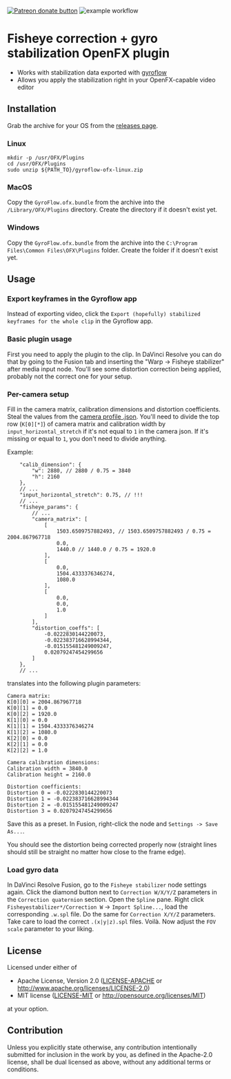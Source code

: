 <span class="badge-patreon"><a href="https://www.patreon.com/smartislav" title="Donate to this project using Patreon"><img src="https://img.shields.io/badge/patreon-donate-yellow.svg" alt="Patreon donate button" /></a></span>
![example workflow](https://github.com/ilya-epifanov/gyroflow-ofx/actions/workflows/build.yml/badge.svg)

# Fisheye correction + gyro stabilization OpenFX plugin

* Works with stabilization data exported with [gyroflow](http://gyroflow.xyz/)
* Allows you apply the stabilization right in your OpenFX-capable video editor

## Installation

Grab the archive for your OS from the [releases page](https://github.com/ilya-epifanov/gyroflow-ofx/releases).

### Linux

    mkdir -p /usr/OFX/Plugins
    cd /usr/OFX/Plugins
    sudo unzip ${PATH_TO}/gyroflow-ofx-linux.zip

### MacOS

Copy the `GyroFlow.ofx.bundle` from the archive into the `/Library/OFX/Plugins` directory.
Create the directory if it doesn't exist yet.

### Windows

Copy the `GyroFlow.ofx.bundle` from the archive into the `C:\Program Files\Common Files\OFX\Plugins` folder.
Create the folder if it doesn't exist yet.

## Usage

### Export keyframes in the Gyroflow app

Instead of exporting video, click the `Export (hopefully) stabilized keyframes for the whole clip` in the Gyroflow app.

### Basic plugin usage

First you need to apply the plugin to the clip.
In DaVinci Resolve you can do that by going to the Fusion tab and inserting the "Warp -> Fisheye stabilizer" after media input node.
You'll see some distortion correction being applied, probably not the correct one for your setup.

### Per-camera setup

Fill in the camera matrix, calibration dimensions and distortion coefficients. Steal the values from the [camera profile .json](https://github.com/ElvinC/gyroflow/tree/master/camera_presets).
You'll need to divide the top row (`K[0][*]`) of camera matrix and calibration width by `input_horizontal_stretch` if it's not equal to `1` in the camera json.
If it's missing or equal to `1`, you don't need to divide anything.

Example:

```jsonc
    "calib_dimension": {
        "w": 2880, // 2880 / 0.75 = 3840
        "h": 2160
    },
    // ...
    "input_horizontal_stretch": 0.75, // !!!
    // ...
    "fisheye_params": {
        // ...
        "camera_matrix": [
            [
                1503.6509757882493, // 1503.6509757882493 / 0.75 = 2004.867967718
                0.0,
                1440.0 // 1440.0 / 0.75 = 1920.0
            ],
            [
                0.0,
                1504.4333376346274,
                1080.0
            ],
            [
                0.0,
                0.0,
                1.0
            ]
        ],
        "distortion_coeffs": [
            -0.0222830144220073,
            -0.022383716628994344,
            -0.015155481249009247,
            0.02079247454299656
        ]
    },
    // ...
```

translates into the following plugin parameters:

```
Camera matrix:
K[0][0] = 2004.867967718
K[0][1] = 0.0
K[0][2] = 1920.0
K[1][0] = 0.0
K[1][1] = 1504.4333376346274
K[1][2] = 1080.0
K[2][0] = 0.0
K[2][1] = 0.0
K[2][2] = 1.0

Camera calibration dimensions:
Calibration width = 3840.0
Calibration height = 2160.0

Distortion coefficients:
Distortion 0 = -0.0222830144220073
Distortion 1 = -0.022383716628994344
Distortion 2 = -0.015155481249009247
Distortion 3 = 0.02079247454299656
```

Save this as a preset. In Fusion, right-click the node and `Settings -> Save As...`.

You should see the distortion being corrected properly now (straight lines should still be straight no matter how close to the frame edge).

### Load gyro data

In DaVinci Resolve Fusion, go to the `Fisheye stabilizer` node settings again. Click the diamond button next to `Correction W/X/Y/Z` parameters in the `Correction quaternion` section. 
Open the `Spline` pane.
Right click `Fisheyestabilizer*/Correction W` -> `Import Spline...`, load the corresponding `.w.spl` file. Do the same for `Correction X/Y/Z` parameters. Take care to load the correct `.(x|y|z).spl` files.
Voilà.
Now adjust the `FOV scale` parameter to your liking.

## License

Licensed under either of

 * Apache License, Version 2.0
   ([LICENSE-APACHE](LICENSE-APACHE) or http://www.apache.org/licenses/LICENSE-2.0)
 * MIT license
   ([LICENSE-MIT](LICENSE-MIT) or http://opensource.org/licenses/MIT)

at your option.

## Contribution

Unless you explicitly state otherwise, any contribution intentionally submitted
for inclusion in the work by you, as defined in the Apache-2.0 license, shall be
dual licensed as above, without any additional terms or conditions.
